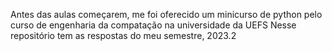 Antes das aulas começarem, me foi oferecido um minicurso de python pelo curso de engenharia da compatação na universidade da UEFS
Nesse repositório tem as respostas do meu semestre, 2023.2

